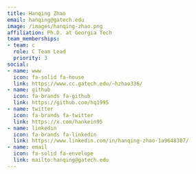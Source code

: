 ```yaml
---
title: Hanqing Zhao
email: hanqing@gatech.edu
image: /images/hanqing-zhao.png
affiliation: Ph.D. at Georgia Tech
team_memberships:
- team: c
  role: C Team Lead
  priority: 3
social:
- name: www
  icon: fa-solid fa-house
  link: https://www.cc.gatech.edu/~hzhao336/
- name: github
  icon: fa-brands fa-github
  link: https://github.com/hq1995
- name: twitter
  icon: fa-brands fa-twitter
  link: https://x.com/hankein95
- name: linkedin
  icon: fa-brands fa-linkedin
  link: https://www.linkedin.com/in/hanqing-zhao-1a9648307/
- name: email
  icon: fa-solid fa-envelope
  link: mailto:hanqing@gatech.edu
---
```




